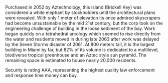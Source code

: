 Purchased in 2052 by Aztechnology, this island (Brickell Key) was considered a white elephant by stockholders until the architectural plans were revealed. With only 1 meter of elevation its once admired skyscrapers had become unsustainable by the mid 21st century, but the corp took on the engineering challenge of building in the loose sediment of the bay. Work began quickly on a tetrahedral arcology which seemed to rise directly from the water and residents moved in during late 2063 after work was delayed by the Seven Storms disaster of 2061. At 800 meters tall, it is the largest building in Miami by far, but 82% of its volume is dedicated to a multilevel, biodiverse tropical greenhouse and an Aztec style sun pyramid. The remaining space is estimated to house nearly 20,000 residents.  
  
Security is rating AAA, representing the highest quality law enforcement and response time money can buy.